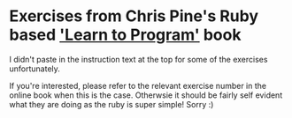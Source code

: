 # Exercises from Chris Pine's Ruby based ['Learn to Program']( https://pine.fm/LearnToProgram/) book

I didn't paste in the instruction text at the top for some of the exercises unfortunately. 

If you're interested, please refer to the relevant exercise number in the online book when this is the case. 
Otherwsie it should be fairly self evident what they are doing as the ruby is super simple!
Sorry :)
